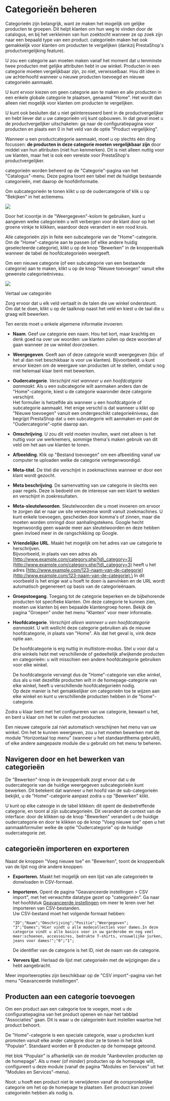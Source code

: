 # Categorieën beheren

Categorieën zijn belangrijk, want ze maken het mogelijk om gelijke producten te groepen. Dit helpt klanten om hun weg te vinden door de catalogus, en bij het verkleinen van hun zoektocht wanneer ze op zoek zijn naar een bepaald type van een product. categorieën maken het ook gemakkelijk voor klanten om producten te vergelijken (dankzij PrestaShop's productvergelijking feature).

U zou een categorie aan moeten maken vanaf het moment dat u tenminste twee producten met gelijke attributen hebt in uw winkel. Producten in een categorie moeten vergelijkbaar zijn, zo niet, verwisselbaar. Hou dit idee in uw achterhoofd wanneer u nieuwe producten toevoegd en nieuwe categorieën aanmaakt.

U kunt ervoor kiezen om geen categorie aan te maken en alle producten in een enkele globale categorie te plaatsen, genaamd "Home". Het wordt dan alleen niet mogelijk voor klanten om producten te vergelijken.

U kunt ook besluiten dat u niet geïnteresseerd bent in de productvergelijker en hebt liever dat u uw categorieën vrij kunt opbouwen. In dat geval moet u de productvergelijker uitschakelen: ga naar de configuratiepagina voor producten en plaats een 0 in het veld van de optie "Product vergelijking".

Wanneer u een productcategorie aanmaakt, moet u op slechts één ding focussen: **de producten in deze categorie moeten vergelijkbaar zijn** door middel van hun attributen (niet hun kenmerken). Dit is niet alleen nuttig voor uw klanten, maar het is ook een vereiste voor PrestaShop's productvergelijker.

categorieën worden beheerd op de "Categorie"-pagina van het "Catalogus"-menu. Deze pagina toont een tabel met de huidige bestaande categorieën, met daarop de hoofdinformatie.

Om subcategorieën te tonen klikt u op de oudercategorie of klik u op "Bekijken" in het actiemenu.

![](../../../.gitbook/assets/39419961.png)

Door het icoontje in de "Weergegeven"-kolom te gebruiken, kunt u aangeven welke categorieën u wilt verbergen voor de klant door op het groene vinkje te klikken, waardoor deze verandert in een rood kruis.

Alle categorieën zijn in feite een subcategorie van de "Home"-categorie.\
Om de "Home"-categorie aan te passen (of ellke andere huidig geselecteerde categorie), klikt u op de knop "Bewerken" in de knoppenbalk wanneer de tabel de hoofdcategorieën weergeeft.

Om een nieuwe categorie (of een subcategorie van een bestaande categorie) aan te maken, klikt u op de knop "Nieuwe toevoegen" vanuit elke gewenste categorieëniveau.

![](../../../.gitbook/assets/39419960.png)

Vertaal uw categoriën

Zorg ervoor dat u elk veld vertaalt in de talen die uw winkel ondersteunt. Om dat te doen, klikt u op de taalknop naast het veld en kiest u de taal die u graag wilt bewerken.

Ten eerste moet u enkele algemene informatie invoeren:

* **Naam**. Geef uw categorie een naam. Hou het kort, maar krachtig en denk goed na over uw woorden: uw klanten zullen op deze woorden af gaan wanneer ze uw winkel doorzoeken.
* **Weergegeven**. Geeft aan of deze categorie wordt weergegeven (bijv. of het al dan niet beschikbaar is voor uw klanten). Bijvoorbeeld: u kunt ervoor kiezen om de weergave van producten uit te stellen, omdat u nog niet helemaal klaar bent met bewerken.
* **Oudercategorie**. _Verschijnt niet wanneer u een hoofdcatgorie aanmaakt._ Als u een subcategorie wilt aanmaken anders dan de "Home"-categorie, kiest u de categorie waaronder deze categorie verschijnt.\
  Het formulier is hetzelfde als wanneer u een hoofdcatgorie of subcategorie aanmaakt. Het enige verschil is dat wanneer u klikt op "Nieuwe toevoegen" vanuit een ondergeschikt categorieëniveau, dan begrijpt PrestaShop dat u een subcategorie wilt aanmaken en past de "Oudercategorie"-optie daarop aan.
* **Omschrijving**. U zou dit veld moeten invullen, want niet alleen is het nuttig voor uw werknemers, sommige thema's maken gebruik van dit veld om het aan uw klanten te tonen.
* **Afbeelding**. Klik op "Bestand toevoegen" om een afbeelding vanaf uw computer te uploaden welke de categorie vertegenwoordigd.
* **Meta-titel**. De titel die verschijnt in zoekmachines wanneer er door een klant wordt gezocht.
* **Meta beschrijving**. De samenvatting van uw categorie in slechts een paar regels. Deze is bedoeld om de interesse van een klant te wekken en verschijnt in zoekresultaten.
* **Meta-sleutelwoorden**. Sleutelwoorden die u moet invoeren om ervoor te zorgen dat er naar uw site verwezenw wordt vanuit zoekmachines. U kunt enkele toevoegen, gescheiden door komma's of zinnen, maar die moeten worden omringd door aanhalingstekens. Google hecht tegenwoordig geen waarde meer aan sleutelwoorden en deze hebben geen invloed meer in de rangschikking op Google.
* **Vriendelijke URL**. Maakt het mogelijk om het adres van uw categorie te herschrijven.\
  Bijvoorbeeld, in plaats van een adres als [http://www.example.com/category.php?id\_category=3](http://www.example.com/category.php?id\_category=3) heeft u het adres [http://www.example.com/123-naam-van-de-categorie](http://www.example.com/123-naam-van-de-categorie).\
  In dit voorbeeld is het enige wat u hoeft te doen is aanvinken en de URL wordt automatisch gegenereert op basis van de categorieënaam.
* **Groepstoegang**. Toegang tot de categorie beperken en de bijbehorende producten tot specifieke klanten. Om deze categorie te kunnen zien, moeten uw klanten bij een bepaalde klantengroep horen. Bekijk de pagina "Groepen" onder het menu "Klanten" voor meer informatie.
*   **Hoofdcategorie**. _Verschijnt alleen wanneer u een hoofdcategorie aanmaakt_. U wilt wellicht deze categorie gebruiken als de nieuwe hoofdcategorie, in plaats van "Home". Als dat het geval is, vink deze optie aan.

    De hoofdcategorie is erg nuttig in multistore-modus. Stel u voor dat u drie winkels hebt met verschillende of gedeeltelijk afwijkende producten en categorieën: u wilt misschien een andere hoofdcategorie gebruiken voor elke winkel.

    De hoofdcategorie vervangt dus de "Home"-categorie van elke winkel, dus als u niet dezelfde producten wilt in de homepage-categorie van elke winkel, heeft u verschillende hoofdcategorieën nodig.\
    Op deze manier is het gemakkelijker om categorieën toe te wijzen aan elke winkel en kunt u verschillende producten hebben in de "home"-categorie.

Zodra u klaar bent met het configureren van uw categorie, bewaart u het, en bent u klaar om het te vullen met producten.

Een nieuwe categorie zal niet automatisch verschijnen het menu van uw winkel. Om het te kunnen weergeven, zou u het moeten bewerken met de module "Horizontaal top menu" (wanneer u het standaardthema gebruikt), of elke andere aangepaste module die u gebruikt om het menu te beheren.

## Navigeren door en het bewerken van categorieën <a href="#categorieenbeheren-navigerendoorenhetbewerkenvancategorieen" id="categorieenbeheren-navigerendoorenhetbewerkenvancategorieen"></a>

De "Bewerken"-knop in de knoppenbalk zorgt ervoor dat u de oudercategorie van de huidige weergegeven subcategorieën kunt bewerken. Dit betekent dat wanneer u het hoofd van de sub-categorieën bekijkt, u de "Home"-categorie aanpast zodra u op "Bewerken" klikt.

U kunt op elke cateogie in de tabel klikken: dit opent de desbetreffende categorie, en toont al zijn subcategorieën. Dit verandert de context van de interface: door de klikken op de knop "Bewerken" verandert u de huidige oudercategorie en door te klikken op de knop "Voeg nieuwe toe" open u het aanmaakformulier welke de optie "Oudercategorie" op de huidige oudercategorie zet.

## categorieën importeren en exporteren <a href="#categorieenbeheren-categorieenimporterenenexporteren" id="categorieenbeheren-categorieenimporterenenexporteren"></a>

Naast de knoppen "Voeg nieuwe toe" en "Bewerken", toont de knoppenbalk van de lijst nog drie andere knoppen:

* **Exporteren.** Maakt het mogelijk om een lijst van alle categorieën te donwloaden in CSV-formaat.
*   **Importeren.** Opent de pagina "Geavanceerde instellingen > CSV import", met het verwachtte datatype gezet op "categorieën". Ga naar het hoofdstuk [Geavanceerde instellingen](../geavanceerde-instellingen/) om meer te leren over het importeren van CSV-bestanden.\
    Uw CSV-bestand moet het volgende formaat hebben:

    ```
    "ID";"Naam";"Omschrijving";"Positie";"Weergegeven";
    "3";"Dames";"Hier vindt u alle modecollecties voor dames.In deze categorie vindt u alle basics voor in uw garderobe en nog veel meer:schoenen, accessoires, bedrukte T-shirts, vrouwelijke jurken, jeans voor dames!";"0";"1";
    ```

    De identifier van de categorie is het ID, niet de naam van de categorie.
* **Ververs lijst**. Herlaad de lijst met categorieën met de wijzigingen die u hebt aangebracht.

Meer importeeropties zijn beschikbaar op de "CSV import"-pagina van het menu "Geavanceerde instellingen".

## Producten aan een categorie toevoegen <a href="#categorieenbeheren-productenaaneencategorietoevoegen" id="categorieenbeheren-productenaaneencategorietoevoegen"></a>

Om een product aan een categorie toe te voegen, moet u de configuratiepagina van het product openen en naar het tabblad "Associaties" gaan. Dit is waar u de categorieën kunt instellen waartoe het product behoort.

De "Home"-categorie is een speciale categorie, waar u producten kunt promoten vanuit elke ander categorie door ze te tonen in het blok "Populair". Standaard worden er 8 producten op de homepage getoond.

Het blok "Populair" is afhankelijk van de module "Aanbevolen producten op de homepage". Als u meer (of minder) producten op de homepage wilt, configureert u deze module (vanaf de pagina "Modules en Services" uit het "Modules en Services"-menu).

Noot: u hoeft een product niet te verwijderen vanaf de oorspronkelijke categorie om het op de homepage te plaatsen. Een product kan zoveel categorieën hebben als nodig is.
